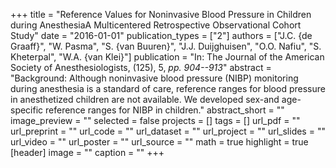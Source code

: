 +++
title = "Reference Values for Noninvasive Blood Pressure in Children during AnesthesiaA Multicentered Retrospective Observational Cohort Study"
date = "2016-01-01"
publication_types = ["2"]
authors = ["J.C. {de Graaff}", "W. Pasma", "S. {van Buuren}", "J.J. Duijghuisen", "O.O. Nafiu", "S. Kheterpal", "W.A. {van Klei}"]
publication = "In: The Journal of the American Society of Anesthesiologists, (125), 5, _pp. 904--913_"
abstract = "Background: Although noninvasive blood pressure (NIBP) monitoring during anesthesia is a standard of care, reference ranges for blood pressure in anesthetized children are not available. We developed sex-and age-specific reference ranges for NIBP in children."
abstract_short = ""
image_preview = ""
selected = false
projects = []
tags = []
url_pdf = ""
url_preprint = ""
url_code = ""
url_dataset = ""
url_project = ""
url_slides = ""
url_video = ""
url_poster = ""
url_source = ""
math = true
highlight = true
[header]
image = ""
caption = ""
+++
